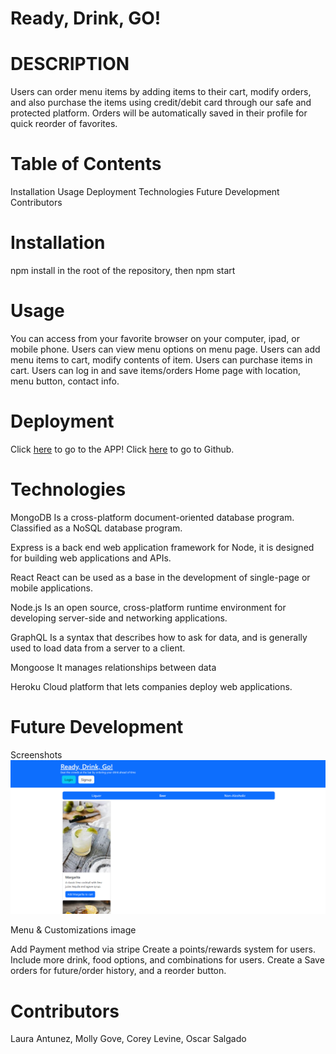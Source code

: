 # Ready, Drink, GO!

# DESCRIPTION

Users can order menu items by adding items to their cart, modify orders, and also purchase the items using credit/debit card through our safe and protected platform. Orders will be automatically saved in their profile for quick reorder of favorites.

# Table of Contents

Installation
Usage
Deployment
Technologies
Future Development
Contributors

# Installation

npm install in the root of the repository, then npm start

# Usage

You can access from your favorite browser on your computer, ipad, or mobile phone. Users can view menu options on menu page. Users can add menu items to cart, modify contents of item. Users can purchase items in cart. Users can log in and save items/orders Home page with location, menu button, contact info.

# Deployment

Click [here](https://quiet-earth-66313.herokuapp.com) to go to the APP! 
Click [here](https://github.com/coreylevine2000/Project-3-TBD) to go to Github.   

# Technologies

MongoDB
Is a cross-platform document-oriented database program. Classified as a NoSQL database program.

Express
is a back end web application framework for Node, it is designed for building web applications and APIs.

React
React can be used as a base in the development of single-page or mobile applications.

Node.js
Is an open source, cross-platform runtime environment for developing server-side and networking applications.

GraphQL
Is a syntax that describes how to ask for data, and is generally used to load data from a server to a client.

Mongoose
It manages relationships between data

Heroku
Cloud platform that lets companies deploy web applications.

# Future Development

Screenshots
![Home Page](/client/src/images/temp-home-page.png?raw=true "Home Page")


Menu & Customizations image


Add Payment method via stripe
Create a points/rewards system for users.
Include more drink, food options, and combinations for users.
Create a Save orders for future/order history, and a reorder button.

# Contributors

Laura Antunez, Molly Gove, Corey Levine, Oscar Salgado
